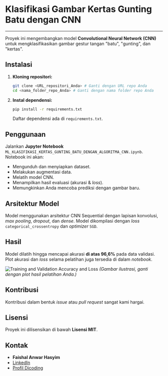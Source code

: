 # Klasifikasi Gambar Kertas Gunting Batu dengan CNN

---

Proyek ini mengembangkan model **Convolutional Neural Network (CNN)** untuk mengklasifikasikan gambar gestur tangan "batu", "gunting", dan "kertas".

## Instalasi

1.  **Kloning repositori:**
    ```bash
    git clone <URL_repositori_Anda> # Ganti dengan URL repo Anda
    cd <nama_folder_repo_Anda> # Ganti dengan nama folder repo Anda
    ```
2.  **Instal dependensi:**
    ```bash
    pip install -r requirements.txt
    ```
    Daftar dependensi ada di `requirements.txt`.

## Penggunaan

Jalankan **Jupyter Notebook** `ML_KLASIFIKASI_KERTAS_GUNTING_BATU_DENGAN_ALGORITMA_CNN.ipynb`. Notebook ini akan:
* Mengunduh dan menyiapkan dataset.
* Melakukan augmentasi data.
* Melatih model CNN.
* Menampilkan hasil evaluasi (akurasi & _loss_).
* Memungkinkan Anda mencoba prediksi dengan gambar baru.

## Arsitektur Model

Model menggunakan arsitektur CNN Sequential dengan lapisan konvolusi, _max pooling_, _dropout_, dan _dense_. Model dikompilasi dengan _loss_ `categorical_crossentropy` dan _optimizer_ `SGD`.

## Hasil

Model dilatih hingga mencapai akurasi **di atas 96,6%** pada data validasi. Plot akurasi dan _loss_ selama pelatihan juga tersedia di dalam _notebook_.

![Training and Validation Accuracy and Loss](https://raw.githubusercontent.com/dicodingacademy/assets/main/asset_final_project/Plot%20Akurasi%20dan%20Loss.png)
*(Gambar ilustrasi, ganti dengan plot hasil pelatihan Anda.)*

## Kontribusi

Kontribusi dalam bentuk _issue_ atau _pull request_ sangat kami hargai.

## Lisensi

Proyek ini dilisensikan di bawah **Lisensi MIT**.

## Kontak

* **Faishal Anwar Hasyim**
* [LinkedIn](https://www.linkedin.com/in/faishal-anwar-hasyim-1391682a5/)
* [Profil Dicoding](https://www.dicoding.com/users/anwarfaishal86/academies)
